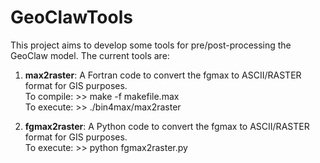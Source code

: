 # GeoClawTools
This project aims to develop some tools for pre/post-processing the GeoClaw model.
The current tools are:
1. **max2raster**: A Fortran code to convert the fgmax to ASCII/RASTER format for GIS purposes.\
To compile: >> make -f makefile.max\
To execute: >> ./bin4max/max2raster

2. **fgmax2raster**: A Python code to convert the fgmax to ASCII/RASTER format for GIS purposes.\
To execute: >> python fgmax2raster.py
